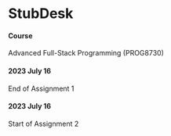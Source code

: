 # StubDesk

#### Course

Advanced Full-Stack Programming (PROG8730)

#### 2023 July 16

End of Assignment 1

#### 2023 July 16

Start of Assignment 2
